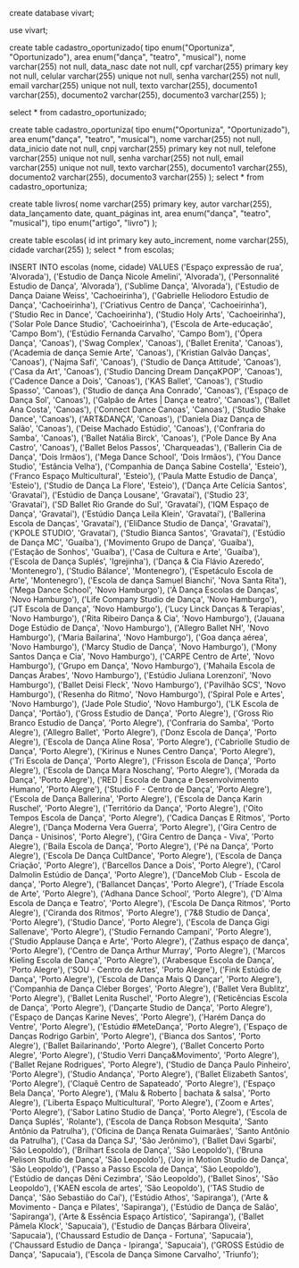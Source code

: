 create database vivart;

use vivart;

create table cadastro_oportunizado(
	tipo enum("Oportuniza", "Oportunizado"),
    area enum("dança", "teatro", "musical"),
	nome varchar(255) not null,
    data_nasc date not null,
    cpf varchar(255) primary key not null,
    celular varchar(255) unique not null,
    senha varchar(255) not null,
    email varchar(255) unique not null,
    texto varchar(255),
    documento1 varchar(255),
    documento2 varchar(255),
    documento3 varchar(255)
);

select * from cadastro_oportunizado;

create table cadastro_oportuniza(
	tipo enum("Oportuniza", "Oportunizado"),
    area enum("dança", "teatro", "musical"),
	nome varchar(255) not null,
    data_inicio date not null,
    cnpj varchar(255) primary key not null,
    telefone varchar(255) unique not null,
    senha varchar(255) not null,
    email varchar(255) unique not null,
    texto varchar(255),
    documento1 varchar(255),
    documento2 varchar(255),
    documento3 varchar(255)
);
select * from cadastro_oportuniza;


create table livros(
	nome varchar(255) primary key,
    autor varchar(255),
    data_lançamento date,
    quant_páginas int,
    area enum("dança", "teatro", "musical"),
	tipo enum("artigo", "livro")
);

create table escolas(
	id int primary key auto_increment,
	nome varchar(255),
    cidade varchar(255)
);
select * from escolas;

INSERT INTO escolas (nome, cidade) 
VALUES 
    ('Espaço expressão de rua', 'Alvorada'),
    ('Estudio de Dança Nicole Amelini', 'Alvorada'),
    ('Personnalité Estudio de Dança', 'Alvorada'),
    ('Sublime Dança', 'Alvorada'),
    ('Estudio de Dança Daiane Weiss', 'Cachoeirinha'),
    ('Gabrielle Heliodoro Estudio de Dança', 'Cachoeirinha'),
    ('Criativus Centro de Dança', 'Cachoeirinha'),
    ('Studio Rec in Dance', 'Cachoeirinha'),
    ('Studio Holy Arts', 'Cachoeirinha'),
    ('Solar Pole Dance Studio', 'Cachoeirinha'),
    ('Escola de Arte-educação', 'Campo Bom'),
    ('Estúdio Fernanda Carvalho', 'Campo Bom'),
    ('Ópera Dança', 'Canoas'),
    ('Swag Complex', 'Canoas'),
    ('Ballet Erenita', 'Canoas'),
    ('Academia de dança Semie Arte', 'Canoas'),
    ('Kristian Galvão Danças', 'Canoas'),
    ('Najma Safi', 'Canoas'),
    ('Studio de Dança Attitude', 'Canoas'),
    ('Casa da Art', 'Canoas'),
    ('Studio Dancing Dream DançaKPOP', 'Canoas'),
    ('Cadence Dance a Dois', 'Canoas'),
    ('KAS Ballet', 'Canoas'),
    ('Studio Spasso', 'Canoas'),
    ('Studio de dança Ana Conrado', 'Canoas'),
    ('Espaço de Dança Sol', 'Canoas'),
    ('Galpão de Artes | Dança e teatro', 'Canoas'),
    ('Ballet Ana Costa', 'Canoas'),
    ('Connect Dance Canoas', 'Canoas'),
    ('Studio Shake Dance', 'Canoas'),
    ('ART&DANÇA', 'Canoas'),
    ('Daniela Diaz Dança de Salão', 'Canoas'),
    ('Deise Machado Estúdio', 'Canoas'),
    ('Confraria do Samba', 'Canoas'),
    ('Ballet Natália Birck', 'Canoas'),
    ('Pole Dance By Ana Castro', 'Canoas'),
    ('Ballet Belos Passos', 'Charqueadas'),
    ('Ballerin Cia de Dança', 'Dois Irmãos'),
    ('Mega Dance School', 'Dois Irmãos'),
    ('You Dance Studio', 'Estância Velha'),
    ('Companhia de Dança Sabine Costella', 'Esteio'),
    ('Franco Espaço Multicultural', 'Esteio'),
    ('Paula Matte Estudio de Dança', 'Esteio'),
    ('Studio de Dança La Flore', 'Esteio'),
    ('Dança Arte Celícia Santos', 'Gravataí'),
    ('Estúdio de Dança Lousane', 'Gravataí'),
    ('Studio 23', 'Gravataí'),
    ('SD Ballet Rio Grande do Sul', 'Gravataí'),
    ('IQM Espaço de Dança', 'Gravataí'),
    ('Estúdio Dança Leila Klein', 'Gravataí'),
    ('Ballerina Escola de Danças', 'Gravataí'),
    ('EliDance Studio de Dança', 'Gravataí'),
    ('KPOLE STUDIO', 'Gravataí'),
    ('Studio Bianca Santos', 'Gravataí'),
    ('Estúdio de Dança MC', 'Guaíba'),
    ('Movimento Grupo de Dança', 'Guaíba'),
    ('Estação de Sonhos', 'Guaíba'),
    ('Casa de Cultura e Arte', 'Guaíba'),
    ('Escola de Dança Suplés', 'Igrejinha'),
    ('Dança & Cia Flávio Azeredo', 'Montenegro'),
    ('Studio Bálance', 'Montenegro'),
    ('Espetáculo Escola de Arte', 'Montenegro'),
    ('Escola de dança Samuel Bianchi', 'Nova Santa Rita'),
    ('Mega Dance School', 'Novo Hamburgo'),
    ('À Dança Escolas de Danças', 'Novo Hamburgo'),
    ('Life Company Studio de Dança', 'Novo Hamburgo'),
    ('JT Escola de Dança', 'Novo Hamburgo'),
    ('Lucy Linck Danças & Terapias', 'Novo Hamburgo'),
    ('Rita Ribeiro Dança & Cia', 'Novo Hamburgo'),
    ('Jauana Doge Estúdio de Dança', 'Novo Hamburgo'),
    ('Allegro Ballet NH', 'Novo Hamburgo'),
    ('Maria Bailarina', 'Novo Hamburgo'),
    ('Goa dança aérea', 'Novo Hamburgo'),
    ('Marcy Studio de Dança', 'Novo Hamburgo'),
    ('Mony Santos Dança e Cia', 'Novo Hamburgo'),
    ('CARPE Centro de Arte', 'Novo Hamburgo'),
    ('Grupo em Dança', 'Novo Hamburgo'),
    ('Mahaila Escola de Danças Árabes', 'Novo Hamburgo'),
    ('Estúdio Juliana Lorenzoni', 'Novo Hamburgo'),
    ('Ballet Deisi Fleck', 'Novo Hamburgo'),
    ('Pavilhão SCS', 'Novo Hamburgo'),
    ('Resenha do Ritmo', 'Novo Hamburgo'),
    ('Spiral Pole e Artes', 'Novo Hamburgo'),
    ('Jade Pole Studio', 'Novo Hamburgo'),
    ('LK Escola de Dança', 'Portão'),
    ('Gross Estudio de Dança', 'Porto Alegre'),
    ('Gross Rio Branco Estudio de Dança', 'Porto Alegre'),
    ('Confraria do Samba', 'Porto Alegre'),
    ('Allegro Ballet', 'Porto Alegre'),
    ('Donz Escola de Dança', 'Porto Alegre'),
    ('Escola de Dança Aline Rosa', 'Porto Alegre'),
    ('Cabriolle Studio de Dança', 'Porto Alegre'),
    ('Kirinus e Nunes Centro Dança', 'Porto Alegre'),
    ('Tri Escola de Dança', 'Porto Alegre'),
    ('Frisson Escola de Dança', 'Porto Alegre'),
    ('Escola de Dança Mara Noschang', 'Porto Alegre'),
    ('Morada da Dança', 'Porto Alegre'),
    ('RED | Escola de Dança e Desenvolvimento Humano', 'Porto Alegre'),
    ('Studio F - Centro de Dança', 'Porto Alegre'),
    ('Escola de Dança Ballerina', 'Porto Alegre'),
    ('Escola de Dança Karin Ruschel', 'Porto Alegre'),
    ('Território da Dança', 'Porto Alegre'),
    ('Oito Tempos Escola de Dança', 'Porto Alegre'),
    ('Cadica Danças E Ritmos', 'Porto Alegre'),
    ('Dança Moderna Vera Guerra', 'Porto Alegre'),
    ('Gira Centro de Dança - Unisinos', 'Porto Alegre'),
    ('Gira Centro de Dança - Viva', 'Porto Alegre'),
    ('Baila Escola de Dança', 'Porto Alegre'),
    ('Pé na Dança', 'Porto Alegre'),
    ('Escola De Dança CultDance', 'Porto Alegre'),
    ('Escola de Dança Criação', 'Porto Alegre'),
    ('Barcellos Dance a Dois', 'Porto Alegre'),
    ('Carol Dalmolin Estúdio de Dança', 'Porto Alegre'),
    ('DanceMob Club - Escola de dança', 'Porto Alegre'),
    ('Ballancet Danças', 'Porto Alegre'),
    ('Tríade Escola de Arte', 'Porto Alegre'),
    ('Adhana Dance School', 'Porto Alegre'),
    ('D`Alma Escola de Dança e Teatro', 'Porto Alegre'),
    ('Escola De Dança Ritmos', 'Porto Alegre'),
    ('Ciranda dos Ritmos', 'Porto Alegre'),
    ('7&8 Studio de Dança', 'Porto Alegre'),
    ('Studio Dance', 'Porto Alegre'),
    ('Escola de Dança Gigi Sallenave', 'Porto Alegre'),
    ('Studio Fernando Campani', 'Porto Alegre'),
    ('Studio Applause Dança e Arte', 'Porto Alegre'),
    ('Zathus espaço de dança', 'Porto Alegre'),
    ('Centro de Dança Arthur Murray', 'Porto Alegre'),
    ('Marcos Kieling Escola de Dança', 'Porto Alegre'),
    ('Arabesque Escola de Dança', 'Porto Alegre'),
    ('SOU - Centro de Artes', 'Porto Alegre'),
    ('Fink Estúdio de Dança', 'Porto Alegre'),
    ('Escola de Dança Mais Q Dançar', 'Porto Alegre'),
    ('Companhia de Dança Cléber Borges', 'Porto Alegre'),
    ('Ballet Vera Bublitz', 'Porto Alegre'),
    ('Ballet Lenita Ruschel', 'Porto Alegre'),
    ('Reticências Escola de Dança', 'Porto Alegre'),
    ('Dançarte Studio de Dança', 'Porto Alegre'),
    ('Espaço de Danças Karine Neves', 'Porto Alegre'),
    ('Harém Dança do Ventre', 'Porto Alegre'),
    ('Estúdio #MeteDança', 'Porto Alegre'),
    ('Espaço de Danças Rodrigo Garbin', 'Porto Alegre'),
    ('Bianca dos Santos', 'Porto Alegre'),
    ('Ballet Bailarinando', 'Porto Alegre'),
    ('Ballet Concerto Porto Alegre', 'Porto Alegre'),
    ('Studio Verri Dança&Movimento', 'Porto Alegre'),
    ('Ballet Rejane Rodrigues', 'Porto Alegre'),
    ('Studio de Dança Paulo Pinheiro', 'Porto Alegre'),
    ('Studio Andança', 'Porto Alegre'),
    ('Ballet Elizabeth Santos', 'Porto Alegre'),
    ('Claquê Centro de Sapateado', 'Porto Alegre'),
    ('Espaço Bela Dança', 'Porto Alegre'),
    ('Malu & Roberto | bachata & salsa', 'Porto Alegre'),
    ('Liberta Espaço Multicultural', 'Porto Alegre'),
    ('Zoom e Artes', 'Porto Alegre'),
    ('Sabor Latino Studio de Dança', 'Porto Alegre'),
    ('Escola de Dança Suplés', 'Rolante'),
    ('Escola de Dança Robson Mesquita', 'Santo Antônio da Patrulha'),
    ('Oficina de Dança Renata Guimarães', 'Santo Antônio da Patrulha'),
    ('Casa da Dança SJ', 'São Jerônimo'),
    ('Ballet Davi Sgarbi', 'São Leopoldo'),
    ('Brilhart Escola de Dança', 'São Leopoldo'),
    ('Bruna Pelison Studio de Dança', 'São Leopoldo'),
    ('Joy in Motion Studio de Dança', 'São Leopoldo'),
    ('Passo a Passo Escola de Dança', 'São Leopoldo'),
    ('Estúdio de danças Dêni Cezimbra', 'São Leopoldo'),
    ('Ballet Sinos', 'São Leopoldo'),
    ('KAEN escola de artes', 'São Leopoldo'),
    ('TAS Studio de Dança', 'São Sebastião do Caí'),
    ('Estúdio Athos', 'Sapiranga'),
    ('Arte & Movimento - Dança e Pilates', 'Sapiranga'),
    ('Estúdio de Dança de Salão', 'Sapiranga'),
    ('Arte & Essência Espaço Artístico', 'Sapiranga'),
    ('Ballet Pâmela Klock', 'Sapucaia'),
    ('Estudio de Danças Bárbara Oliveira', 'Sapucaia'),
    ('Chaussard Estudio de Dança - Fortuna', 'Sapucaia'),
    ('Chaussard Estudio de Dança - Ipiranga', 'Sapucaia'),
    ('GROSS Estúdio de Dança', 'Sapucaia'),
    ('Escola de Dança Simone Carvalho', 'Triunfo');

